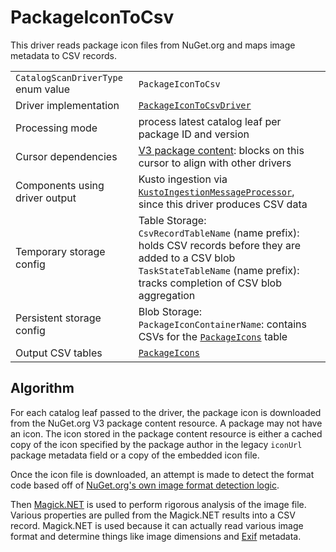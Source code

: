 # PackageIconToCsv

This driver reads package icon files from NuGet.org and maps image metadata to CSV records.

|                                    |                                                                                                                                                                                                  |
| ---------------------------------- | ------------------------------------------------------------------------------------------------------------------------------------------------------------------------------------------------ |
| `CatalogScanDriverType` enum value | `PackageIconToCsv`                                                                                                                                                                               |
| Driver implementation              | [`PackageIconToCsvDriver`](../../src/Worker.Logic/Drivers/PackageIconToCsv/PackageIconToCsvDriver.cs)                                                                                            |
| Processing mode                    | process latest catalog leaf per package ID and version                                                                                                                                           |
| Cursor dependencies                | [V3 package content](https://learn.microsoft.com/en-us/nuget/api/package-base-address-resource): blocks on this cursor to align with other drivers                                               |
| Components using driver output     | Kusto ingestion via [`KustoIngestionMessageProcessor`](../../src/Worker.Logic/MessageProcessors/KustoIngestion/KustoIngestionMessageProcessor.cs), since this driver produces CSV data           |
| Temporary storage config           | Table Storage:<br />`CsvRecordTableName` (name prefix): holds CSV records before they are added to a CSV blob<br />`TaskStateTableName` (name prefix): tracks completion of CSV blob aggregation |
| Persistent storage config          | Blob Storage:<br />`PackageIconContainerName`: contains CSVs for the [`PackageIcons`](../tables/PackageIcons.md) table                                                                           |
| Output CSV tables                  | [`PackageIcons`](../tables/PackageIcons.md)                                                                                                                                                      |

## Algorithm

For each catalog leaf passed to the driver, the package icon is downloaded from the NuGet.org V3 package content resource. A package may not have an icon. The icon stored in the package content resource is either a cached copy of the icon specified by the package author in the legacy `iconUrl` package metadata field or a copy of the embedded icon file.

Once the icon file is downloaded, an attempt is made to detect the format code based off of [NuGet.org's own image format detection logic](../../src/Worker.Logic/Drivers/PackageIconToCsv/FormatDetector.cs). 

Then [Magick.NET](https://github.com/dlemstra/Magick.NET) is used to perform rigorous analysis of the image file. Various properties are pulled from the Magick.NET results into a CSV record. Magick.NET is used because it can actually read various image format and determine things like image dimensions and [Exif](https://en.wikipedia.org/wiki/Exif) metadata.
